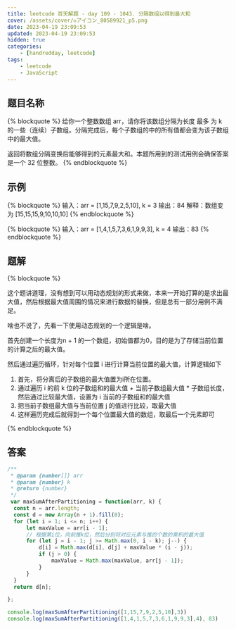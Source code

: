 ```yaml
---
title: leetcode 百天解题 - day 109 - 1043. 分隔数组以得到最大和
cover: /assets/cover/◇アイコン_80589921_p5.png
date: 2023-04-19 23:09:53
updated: 2023-04-19 23:09:53
hidden: true
categories:
    - [handredday, leetcode]
tags:
    - leetcode
    - JavaScript
---
```



## 题目名称

{% blockquote %}
给你一个整数数组 arr，请你将该数组分隔为长度 最多 为 k 的一些（连续）子数组。分隔完成后，每个子数组的中的所有值都会变为该子数组中的最大值。

返回将数组分隔变换后能够得到的元素最大和。本题所用到的测试用例会确保答案是一个 32 位整数。
{% endblockquote %}

## 示例

{% blockquote %}
输入：arr = [1,15,7,9,2,5,10], k = 3
输出：84
解释：数组变为 [15,15,15,9,10,10,10]
{% endblockquote %}

{% blockquote %}
输入：arr = [1,4,1,5,7,3,6,1,9,9,3], k = 4
输出：83
{% endblockquote %}


## 题解


{% blockquote %}

这个题讲道理，没有想到可以用动态规划的形式来做，本来一开始打算的是求出最大值，然后根据最大值周围的情况来进行数据的替换，但是总有一部分用例不满足。

啥也不说了，先看一下使用动态规划的一个逻辑是啥。

首先创建一个长度为n + 1 的一个数组，初始值都为0，目的是为了存储当前位置的计算之后的最大值。

然后通过遍历循环，针对每个位置 i 进行计算当前位置的最大值，计算逻辑如下
1. 首先，将分离后的子数组的最大值置为i所在位置。
2. 通过遍历 i 的前 k 位的子数组和的最大值 + 当前子数组最大值 * 子数组长度，然后通过比较最大值，设置为 i 当前的子数组和的最大值
3. 把当前子数组最大值与当前位置 j 的值进行比较，取最大值
4. 这样遍历完成后就得到一个每个位置最大值的数组，取最后一个元素即可

{% endblockquote %}

## 答案

~~~js
/**
 * @param {number[]} arr
 * @param {number} k
 * @return {number}
 */
 var maxSumAfterPartitioning = function(arr, k) {
  const n = arr.length;
  const d = new Array(n + 1).fill(0);
  for (let i = 1; i <= n; i++) {
      let maxValue = arr[i - 1];
      // 根据第i位，向前推k位，然后分别将对应元素与推的个数的乘积的最大值
      for (let j = i - 1; j >= Math.max(0, i - k); j--) {
          d[i] = Math.max(d[i], d[j] + maxValue * (i - j));
          if (j > 0) {
              maxValue = Math.max(maxValue, arr[j - 1]);
          }
      }
  }
  return d[n];

};

console.log(maxSumAfterPartitioning([1,15,7,9,2,5,10],3))
console.log(maxSumAfterPartitioning([1,4,1,5,7,3,6,1,9,9,3],4), 83)
~~~